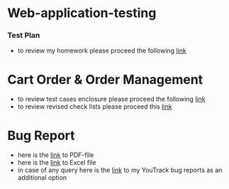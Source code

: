# Web-application-testing
### Test Plan 
- to review my homework please proceed the following [link](https://docs.google.com/spreadsheets/d/1f13gz2G5FS6r5O6KJ1Pv321laSPiGIZ6/edit?usp=sharing&ouid=115054486416222020297&rtpof=true&sd=true)  
# Cart Order & Order Management 
- to review test cases enclosure please proceed the following [link](https://github.com/BaizhumartovIlyas/Web-application-testing/blob/main/G7-2024-05-14.pdf)
- to review revised check lists please proceed this [link](https://docs.google.com/spreadsheets/d/1XHfvxltqPiouL4yQ9phLynSvtmVoik1U/edit#gid=1791555163)
# Bug Report
- here is the [link](https://github.com/BaizhumartovIlyas/Web-application-testing/blob/main/G7-Express%2Brun%2B2024_05_15.pdf) to PDF-file
- here is the [link](https://github.com/BaizhumartovIlyas/Web-application-testing/blob/main/Issues%20(2).xlsx) to Excel file 
- in case of any query here is the [link](https://artsiomrusau.youtrack.cloud/issue/FTT-580/Web-App-Testing-Ilyas-Baizhumartov) to my YouTrack bug reports as an additional option 
